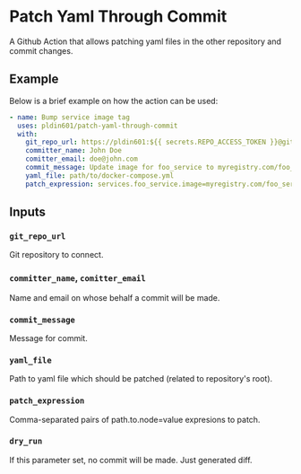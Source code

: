 # Patch Yaml Through Commit

A Github Action that allows patching yaml files in the other repository and commit changes.

## Example

Below is a brief example on how the action can be used:

```yaml
- name: Bump service image tag
  uses: pldin601/patch-yaml-through-commit
  with:
    git_repo_url: https://pldin601:${{ secrets.REPO_ACCESS_TOKEN }}@github.com/pldin601/some-repository
    committer_name: John Doe
    comitter_email: doe@john.com
    commit_message: Update image for foo_service to myregistry.com/foo_service#{{ github.sha }}
    yaml_file: path/to/docker-compose.yml
    patch_expression: services.foo_service.image=myregistry.com/foo_service#{{ github.sha }}
```

## Inputs

### `git_repo_url`

Git repository to connect.

### `committer_name`, `comitter_email`

Name and email on whose behalf a commit will be made.

### `commit_message`

Message for commit.

### `yaml_file`

Path to yaml file which should be patched (related to repository's root).

### `patch_expression`

Comma-separated pairs of path.to.node=value expresions to patch.

### `dry_run`

If this parameter set, no commit will be made. Just generated diff.

